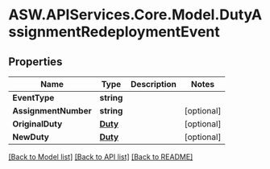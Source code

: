 
# ASW.APIServices.Core.Model.DutyAssignmentRedeploymentEvent

## Properties

Name | Type | Description | Notes
------------ | ------------- | ------------- | -------------
**EventType** | **string** |  | 
**AssignmentNumber** | **string** |  | [optional] 
**OriginalDuty** | [**Duty**](Duty.md) |  | [optional] 
**NewDuty** | [**Duty**](Duty.md) |  | [optional] 

[[Back to Model list]](../README.md#documentation-for-models)
[[Back to API list]](../README.md#documentation-for-api-endpoints)
[[Back to README]](../README.md)

